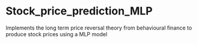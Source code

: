 # Stock_price_prediction_MLP
Implements the long term price reversal theory from behavioural finance to produce stock prices using a MLP model 
